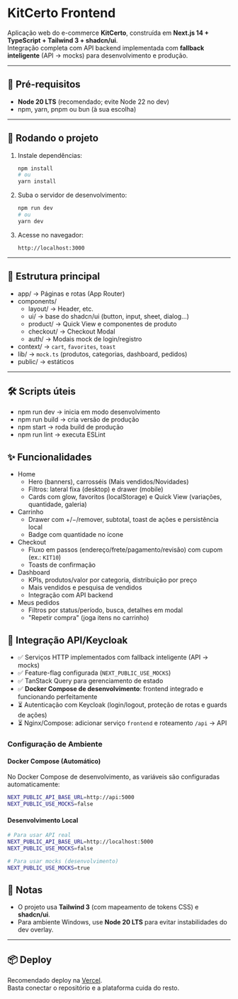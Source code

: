 # KitCerto Frontend

Aplicação web do e-commerce **KitCerto**, construída em **Next.js 14 + TypeScript + Tailwind 3 + shadcn/ui**.  
Integração completa com API backend implementada com **fallback inteligente** (API → mocks) para desenvolvimento e produção.

---

## 🔧 Pré-requisitos

- **Node 20 LTS** (recomendado; evite Node 22 no dev)
- npm, yarn, pnpm ou bun (à sua escolha)

---

## 🚀 Rodando o projeto

1. Instale dependências:
   ```bash
   npm install
   # ou
   yarn install
   ```

2. Suba o servidor de desenvolvimento:
   ```bash
   npm run dev
   # ou
   yarn dev
   ```

3. Acesse no navegador:
   ```
   http://localhost:3000
   ```

---

## 📂 Estrutura principal

- app/ → Páginas e rotas (App Router)
- components/
  - layout/ → Header, etc.
  - ui/ → base do shadcn/ui (button, input, sheet, dialog…)
  - product/ → Quick View e componentes de produto
  - checkout/ → Checkout Modal
  - auth/ → Modais mock de login/registro
- context/ → `cart`, `favorites`, `toast`
- lib/ → `mock.ts` (produtos, categorias, dashboard, pedidos)
- public/ → estáticos

---

## 🛠️ Scripts úteis

- npm run dev → inicia em modo desenvolvimento
- npm run build → cria versão de produção
- npm start → roda build de produção
- npm run lint → executa ESLint

## ✨ Funcionalidades

- Home
  - Hero (banners), carrosséis (Mais vendidos/Novidades)
  - Filtros: lateral fixa (desktop) e drawer (mobile)
  - Cards com glow, favoritos (localStorage) e Quick View (variações, quantidade, galeria)
- Carrinho
  - Drawer com +/−/remover, subtotal, toast de ações e persistência local
  - Badge com quantidade no ícone
- Checkout
  - Fluxo em passos (endereço/frete/pagamento/revisão) com cupom (ex.: `KIT10`)
  - Toasts de confirmação
- Dashboard
  - KPIs, produtos/valor por categoria, distribuição por preço
  - Mais vendidos e pesquisa de vendidos
  - Integração com API backend
- Meus pedidos
  - Filtros por status/período, busca, detalhes em modal
  - "Repetir compra" (joga itens no carrinho)

## 🔌 Integração API/Keycloak

- ✅ Serviços HTTP implementados com fallback inteligente (API → mocks)
- ✅ Feature-flag configurada (`NEXT_PUBLIC_USE_MOCKS`)
- ✅ TanStack Query para gerenciamento de estado
- ✅ **Docker Compose de desenvolvimento**: frontend integrado e funcionando perfeitamente
- ⏳ Autenticação com Keycloak (login/logout, proteção de rotas e guards de ações)
- ⏳ Nginx/Compose: adicionar serviço `frontend` e roteamento `/api` → API

### Configuração de Ambiente

#### Docker Compose (Automático)
No Docker Compose de desenvolvimento, as variáveis são configuradas automaticamente:
```bash
NEXT_PUBLIC_API_BASE_URL=http://api:5000
NEXT_PUBLIC_USE_MOCKS=false
```

#### Desenvolvimento Local
```bash
# Para usar API real
NEXT_PUBLIC_API_BASE_URL=http://localhost:5000
NEXT_PUBLIC_USE_MOCKS=false

# Para usar mocks (desenvolvimento)
NEXT_PUBLIC_USE_MOCKS=true
```

## 📝 Notas

- O projeto usa **Tailwind 3** (com mapeamento de tokens CSS) e **shadcn/ui**.
- Para ambiente Windows, use **Node 20 LTS** para evitar instabilidades do dev overlay.

---

## 📦 Deploy

Recomendado deploy na [Vercel](https://vercel.com/).  
Basta conectar o repositório e a plataforma cuida do resto.
